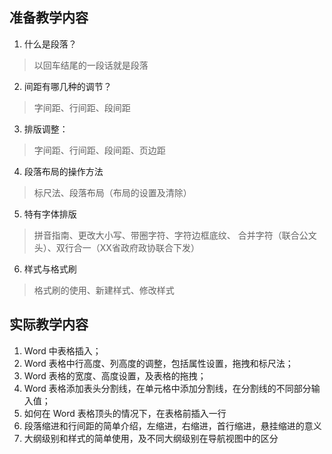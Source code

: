 ## 准备教学内容

1. 什么是段落？

> 以回车结尾的一段话就是段落

2. 间距有哪几种的调节？

> 字间距、行间距、段间距

3. 排版调整：

> 字间距、行间距、段间距、页边距

4. 段落布局的操作方法

> 标尺法、段落布局（布局的设置及清除）

5. 特有字体排版

> 拼音指南、更改大小写、带圈字符、字符边框底纹、
> 合并字符（联合公文头）、双行合一（XX省政府政协联合下发）

6. 样式与格式刷

> 格式刷的使用、新建样式、修改样式

## 实际教学内容

1. Word 中表格插入；
2. Word 表格中行高度、列高度的调整，包括属性设置，拖拽和标尺法；
3. Word 表格的宽度、高度设置，及表格的拖拽；
4. Word 表格添加表头分割线，在单元格中添加分割线，在分割线的不同部分输入值；
5. 如何在 Word 表格顶头的情况下，在表格前插入一行
6. 段落缩进和行间距的简单介绍，左缩进，右缩进，首行缩进，悬挂缩进的意义
7. 大纲级别和样式的简单使用，及不同大纲级别在导航视图中的区分